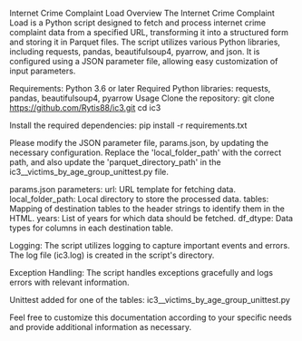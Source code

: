 Internet Crime Complaint Load
Overview
The Internet Crime Complaint Load is a Python script designed to fetch and process internet crime complaint data from a specified URL, transforming it into a structured form and storing it in Parquet files. The script utilizes various Python libraries, including requests, pandas, beautifulsoup4, pyarrow, and json. It is configured using a JSON parameter file, allowing easy customization of input parameters.

Requirements:
Python 3.6 or later
Required Python libraries: requests, pandas, beautifulsoup4, pyarrow
Usage
Clone the repository:
git clone https://github.com/Rytis88/ic3.git
cd ic3

Install the required dependencies:
pip install -r requirements.txt

Please modify the JSON parameter file, params.json, by updating the necessary configuration. Replace the 'local_folder_path' with the correct path, and also update the 'parquet_directory_path' in the ic3__victims_by_age_group_unittest.py file.

params.json parameters:
url: URL template for fetching data.
local_folder_path: Local directory to store the processed data.
tables: Mapping of destination tables to the header strings to identify them in the HTML.
years: List of years for which data should be fetched.
df_dtype: Data types for columns in each destination table.

Logging:
The script utilizes logging to capture important events and errors. The log file (ic3.log) is created in the script's directory.

Exception Handling:
The script handles exceptions gracefully and logs errors with relevant information.

Unittest added for one of the tables: ic3__victims_by_age_group_unittest.py


Feel free to customize this documentation according to your specific needs and provide additional information as necessary.
